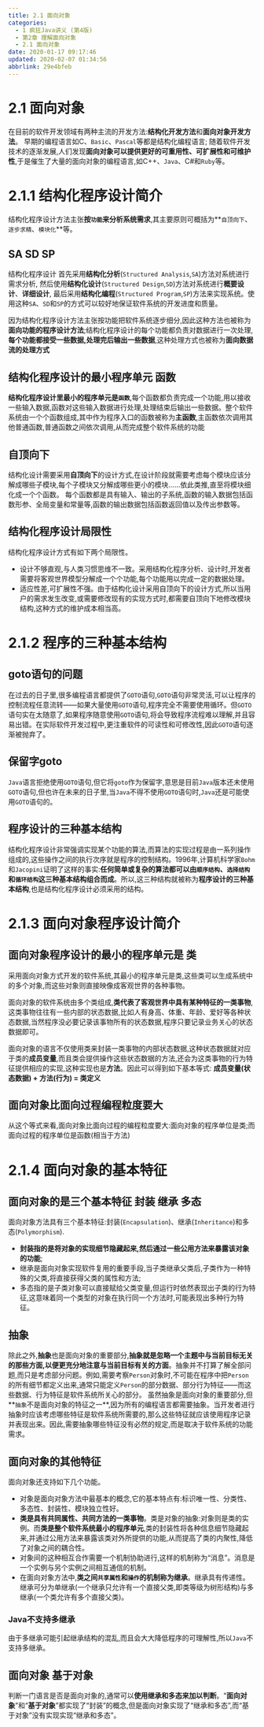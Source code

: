 ```yaml
---
title: 2.1 面向对象
categories: 
  - 1 疯狂Java讲义 (第4版)
  - 第2章 理解面向对象
  - 2.1 面向对象
date: 2020-01-17 09:17:46
updated: 2020-02-07 01:34:56
abbrlink: 29e4bfeb
---
```

# 2.1 面向对象
在目前的软件开发领域有两种主流的开发方法:**结构化开发方法**和**面向对象开发方法**。
早期的编程语言如C、`Basic`、`Pascal`等都是结构化编程语言;
随着软件开发技术的逐渐发展,人们发现**面向对象可以提供更好的可重用性、可扩展性和可维护性**,于是催生了大量的面向对象的编程语言,如C++、`Java`、C#和`Ruby`等。
# 2.1.1 结构化程序设计简介
结构化程序设计方法主张**按`功能`来分析系统需求**,其主要原则可概括为**`自顶向下`、`逐步求精`、`模块化`**等。
## SA SD SP
结构化程序设计
首先采用**结构化分析**(`Structured Analysis`,`SA`)方法对系统进行需求分析,
然后使用**结构化设计**(`Structured Design`,`SD`)方法对系统进行**概要设计**、**详细设计**,
最后采用**结构化编程**(`Structured Program`,`SP`)方法来实现系统。使用这种`SA`、`SD`和`SP`的方式可以较好地保证软件系统的开发进度和质量。

因为结构化程序设计方法主张按功能把软件系统逐步细分,因此这种方法也被称为**面向功能的程序设计方法**;结构化程序设计的每个功能都负责对数据进行一次处理,**每个功能都接受一些数据,处理完后输出一些数据**,这种处理方式也被称为**面向数据流的处理方式**
## 结构化程序设计的最小程序单元 函数
**结构化程序设计里最小的程序单元是`函数`**,每个函数都负责完成一个功能,用以接收一些输入数据,函数对这些输入数据进行处理,处理结束后输出一些数据。整个软件系统由一个个函数组成,其中作为程序入口的函数被称为**主函数**,主函数依次调用其他普通函数,普通函数之间依次调用,从而完成整个软件系统的功能
## 自顶向下
结构化设计需要采用**自顶向下**的设计方式,在设计阶段就需要考虑每个模块应该分解成哪些子模块,每个子模块又分解成哪些更小的模块......依此类推,直至将模块细化成一个个函数。
每个函数都是具有输入、输出的子系统,函数的输入数据包括函数形参、全局变量和常量等,函数的输出数据包括函数返回值以及传出参数等。
## 结构化程序设计局限性
结构化程序设计方式有如下两个局限性。
- 设计不够直观,与人类习惯思维不一致。采用结构化程序分析、设计时,开发者需要将客观世界模型分解成一个个功能,每个功能用以完成一定的数据处理。
- 适应性差,可扩展性不强。由于结构化设计采用自顶向下的设计方式,所以当用户的需求发生改变,或需要修改现有的实现方式时,都需要自顶向下地修改模块结构,这种方式的维护成本相当高。

# 2.1.2 程序的三种基本结构
## goto语句的问题
在过去的日子里,很多编程语言都提供了`GOTO`语句,`GOTO`语句非常灵活,可以让程序的控制流程任意流转——如果大量使用`GOTO`语句,程序完全不需要使用循环。但`GOTO`语句实在太随意了,如果程序随意使用`GOTO`语句,将会导致程序流程难以理解,并且容易出错。在实际软件开发过程中,更注重软件的可读性和可修改性,因此`GOTO`语句逐渐被抛弃了。
## 保留字goto
`Java`语言拒绝使用`GOTO`语句,但它将`goto`作为保留字,意思是目前`Java`版本还未使用`GOTO`语句,但也许在未来的日子里,当`Java`不得不使用`GOTO`语句时,`Java`还是可能使用`GOTO`语句的。
## 程序设计的三种基本结构
结构化程序设计非常强调实现某个功能的算法,而算法的实现过程是由一系列操作组成的,这些操作之间的执行次序就是程序的控制结构。1996年,计算机科学家`Bohm`和`Jacopini`证明了这样的事实:**任何简单或复杂的算法都可以由`顺序结构`、`选择结构`和`循环结构`这三种基本结构组合而成**。所以,这三种结构就被称为**程序设计的三种基本结构**,也是结构化程序设计必须采用的结构。

# 2.1.3 面向对象程序设计简介
## 面向对象程序设计的最小的程序单元是 类
采用面向对象方式开发的软件系统,其最小的程序单元是类,这些类可以生成系统中的多个对象,而这些对象则直接映像成客观世界的各种事物。

面向对象的软件系统由多个类组成,**类代表了客观世界中具有某种特征的一类事物**,这类事物往往有一些内部的状态数据,比如人有身高、体重、年龄、爱好等各种状态数据,当然程序没必要记录该事物所有的状态数据,程序只要记录业务关心的状态数据即可。

面向对象的语言不仅使用类来封装一类事物的内部状态数据,这种状态数据就对应于类的**成员变量**,而且类会提供操作这些状态数据的方法,还会为这类事物的行为特征提供相应的实现,这种实现也是**方法**。因此可以得到如下基本等式:
**成员变量(状态数据) + 方法(行为) = 类定义**
## 面向对象比面向过程编程粒度要大
从这个等式来看,面向对象比面向过程的编程粒度要大:面向对象的程序单位是类;而面向过程的程序单位是函数(相当于方法)
# 2.1.4 面向对象的基本特征
## 面向对象的是三个基本特征 封装 继承 多态
面向对象方法具有三个基本特征:封装(`Encapsulation`)、继承(`Inheritance`)和多态(`Polymorphism`).
- **封装指的是将对象的实现细节隐藏起来,然后通过一些公用方法来暴露该对象的功能**;
- 继承是面向对象实现软件复用的重要手段,当子类继承父类后,子类作为一种特殊的父类,将直接获得父类的属性和方法;
- 多态指的是子类对象可以直接赋给父类变量,但运行时依然表现出子类的行为特征,这意味着同一个类型的对象在执行同一个方法时,可能表现出多种行为特征。

## 抽象
除此之外,**抽象**也是面向对象的重要部分,**抽象就是忽略一个主题中与当前目标无关的那些方面,以便更充分地注意与当前目标有关的方面**。抽象并不打算了解全部问题,而只是考虑部分问题。例如,需要考察`Person`对象时,不可能在程序中把`Person`的所有细节都定义出来,通常只能定义`Person`的部分数据、部分行为特征——而这些数据、行为特征是软件系统所关心的部分。
虽然抽象是面向对象的重要部分,但**`抽象`不是面向对象的特征之一**,因为所有的编程语言都需要抽象。当开发者进行抽象时应该考虑哪些特征是软件系统所需要的,那么这些特征就应该使用程序记录并表现出来。因此,需要抽象哪些特征没有必然的规定,而是取决于软件系统的功能需求。

## 面向对象的其他特征
面向对象还支持如下几个功能。
- 对象是面向对象方法中最基本的概念,它的基本特点有:标识唯一性、分类性、多态性、封装性、模块独立性好。
- **类是具有共同属性、共同方法的一类事物**。类是对象的抽象:对象则是类的实例。而**类是整个软件系统最小的程序单元**,类的封装性将各种信息细节隐藏起来,并通过公用方法来暴露该类对外所提供的功能,从而提高了类的内聚性,降低了对象之间的耦合性。
- 对象间的这种相互合作需要一个机制协助进行,这样的机制称为“消息”。消息是一个实例与另个实例之间相互通信的机制。
- 在面向对象方法中,**类之间`共享属性`和`操作`的机制称为继承**。继承具有传递性。继承可分为单继承(一个继承只允许有一个直接父类,即类等级为树形结构)与多继承(一个类允许有多个直接父类)。

### Java不支持多继承
由于多继承可能引起继承结构的混乱,而且会大大降低程序的可理解性,所以`Java`不支持多继承。
## 面向对象 基于对象
判断一门语言是否是面向对象的,通常可以**使用继承和多态来加以判断**。“**面向对象**”和“**基于对象**”都实现了“封装”的概念,但是面向对象实现了“继承和多态”,而“基于对象”没有实现实现“继承和多态”。
